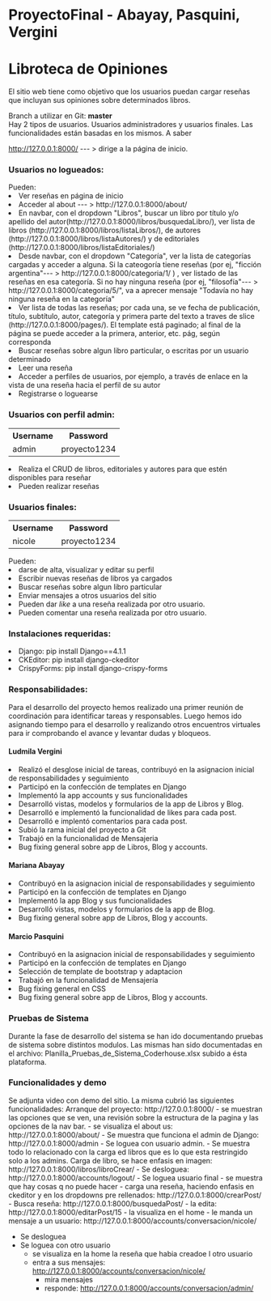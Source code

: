 # ProyectoFinal - Abayay, Pasquini, Vergini

<h1>Libroteca de Opiniones</h1>

El sitio web tiene como objetivo que los usuarios puedan cargar reseñas que incluyan sus opiniones sobre determinados libros.

Branch a utilizar en Git: <b>master</b></br>
Hay 2 tipos de usuarios. Usuarios administradores y usuarios finales. Las funcionalidades están basadas en los mismos. A saber

http://127.0.0.1:8000/ --- > dirige a la página de inicio.

<h3> Usuarios no logueados:</h3>
Pueden:
<li>Ver reseñas en página de inicio</li>
<li>Acceder al about --- > http://127.0.0.1:8000/about/  </li>
<li> En navbar, con el dropdown "Libros", buscar un libro por título y/o apellido del autor(http://127.0.0.1:8000/libros/busquedaLibro/), ver lista de libros (http://127.0.0.1:8000/libros/listaLibros/), de autores (http://127.0.0.1:8000/libros/listaAutores/) y de editoriales (http://127.0.0.1:8000/libros/listaEditoriales/) </li>
<li>Desde navbar, con el dropdown "Categoría", ver la lista de categorías cargadas y acceder a alguna. Si la cateogoría tiene reseñas (por ej, "ficción argentina"--- > http://127.0.0.1:8000/categoria/1/ ) , ver listado de las reseñas en esa categoría. Si no hay ninguna reseña (por ej, "filosofía"--- >  http://127.0.0.1:8000/categoria/5/", va a aprecer mensaje "Todavía no hay ninguna reseña en la categoría" </li>
<li>Ver lista de todas las reseñas; por cada una, se ve fecha de publicación, título, subtítulo, autor, categoría y primera parte del texto a traves de slice (http://127.0.0.1:8000/pages/). El template está paginado; al final de la página se puede acceder a la primera, anterior, etc. pág, según corresponda </li>
<li>Buscar reseñas sobre algun libro particular, o escritas por un usuario determinado</li>
<li>Leer una reseña</li>
<li>Acceder a perfiles de usuarios, por ejemplo, a través de enlace en la vista de una reseña hacia el perfil de su autor</li>
<li>Registrarse o loguearse</li>

<h3>Usuarios con perfil admin:</h3>

<table>
	<th>Username</th>
	<th>Password </th>
	<tr>
		<td>admin</td>
		<td>proyecto1234</td>
	</tr>
</table>

  <li>Realiza el CRUD de libros, editoriales y autores para que estén disponibles para reseñar</li>
  <li>Pueden realizar reseñas</li>
 
<h3> Usuarios finales:</h3>
	
<table>
	<th>Username</th>
	<th>Password </th>
	<tr>
		<td>nicole</td>
		<td>proyecto1234</td>
	</tr>
</table>
Pueden:
<li>darse de alta, visualizar y editar su perfil</li>
<li>Escribir nuevas reseñas de libros ya cargados</li>
<li>Buscar reseñas sobre algun libro particular</li>
<li>Enviar mensajes a otros usuarios del sitio</li>
<li>Pueden dar <i>like</i> a una reseña realizada por otro usuario.
<li>Pueden comentar una reseña realizada por otro usuario.


<h3> Instalaciones requeridas: </h3>
<li> Django: pip install Django==4.1.1 </li>
<li> CKEditor: pip install django-ckeditor </li>
<li> CrispyForms: pip install django-crispy-forms </li>

  <h3>Responsabilidades:</h3>
 <p>Para el desarrollo del proyecto hemos realizado una primer reunión de coordinación para identificar tareas y responsables. Luego hemos ido asignando tiempo para el desarrollo y realizando otros encuentros virtuales para ir comprobando el avance y levantar dudas y bloqueos.</p>
  
  <h4>Ludmila Vergini</h4>
  <li>Realizó el desglose inicial de tareas, contribuyó en la asignacion inicial de responsabilidades y seguimiento</li>
  <li>Participó en la confección de templates en Django</li>
  <li>Implementó la app accounts y sus funcionalidades </i>
  <li>Desarrolló vistas, modelos y formularios de la app de Libros y Blog.</li>
  <li>Desarrolló e implementó la funcionalidad de likes para cada post.</li>
  <li>Desarrolló e implentó comentarios para cada post.</li>
  <li>Subió la rama inicial del proyecto a Git</li>
  <li>Trabajó en la funcionalidad de Mensajeria</li>
  <li>Bug fixing general sobre app de Libros, Blog y accounts.</li>
  
  <h4>Mariana Abayay</h4>
  <li>Contribuyó en la asignacion inicial de responsabilidades y seguimiento</li>
  <li>Participó en la confección de templates en Django</li>
  <li>Implementó la app Blog y sus funcionalidades </i>
  <li>Desarrolló vistas, modelos y formularios de la app de Blog.</li>
  <li>Bug fixing general sobre app de Libros, Blog y accounts.</li>
  
  <h4>Marcio Pasquini</h4>
  <li>Contribuyó en la asignacion inicial de responsabilidades y seguimiento</li>
  <li>Participó en la confección de templates en Django</li>
  <li>Selección de template de bootstrap y adaptacion</li>
  <li>Trabajó en la funcionalidad de Mensajería</li>
  <li>Bug fixing general en CSS</li>
  <li>Bug fixing general sobre app de Libros, Blog y accounts.</li>
  
  <h3>Pruebas de Sistema</h3>
  
  Durante la fase de desarrollo del sistema se han ido documentando pruebas de sistema sobre distintos modulos. Las mismas han sido documentadas en el archivo: Planilla_Pruebas_de_Sistema_Coderhouse.xlsx subido a ésta plataforma.
  
<h3> Funcionalidades y demo</h3>
 Se adjunta video con demo del sitio.
 La misma cubrió las siguientes funcionalidades:
  Arranque del proyecto: http://127.0.0.1:8000/
	- se muestran las opciones que se ven, una revisión sobre la estructura de la pagina y las opciones de la nav bar.
	- se visualiza el about us: http://127.0.0.1:8000/about/
- Se muestra que funciona el admin de Django: http://127.0.0.1:8000/admin
- Se loguea con usuario admin.
	- Se muestra todo lo relacionado con la carga ed libros que es lo que esta restringido solo a los admins.
		Carga de libro, se hace enfasis en imagen: http://127.0.0.1:8000/libros/libroCrear/
- Se desloguea: http://127.0.0.1:8000/accounts/logout/
- Se loguea usuario final
	- se muestra que hay cosas q no puede hacer
	- carga una reseña, haciendo enfasis en ckeditor y en los dropdowns pre rellenados: http://127.0.0.1:8000/crearPost/
	- Busca reseña: http://127.0.0.1:8000/busquedaPost/
	- la edita: http://127.0.0.1:8000/editarPost/15
	- la visualiza en el home
	- le manda un mensaje a un usuario: http://127.0.0.1:8000/accounts/conversacion/nicole/

- Se desloguea
- Se loguea con otro usuario
	- se visualiza en la home la reseña que habia creadoe l otro usuario
	- entra a sus mensajes: http://127.0.0.1:8000/accounts/conversacion/nicole/
		- mira mensajes
		- responde: http://127.0.0.1:8000/accounts/conversacion/admin/
